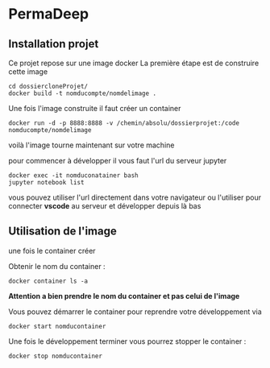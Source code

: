 # PermaDeep
## Installation projet

Ce projet repose sur une image docker
La première étape est de construire cette image


```
cd dossiercloneProjet/
docker build -t nomducompte/nomdelimage .
```

Une fois l'image construite il faut créer un container
```
docker run -d -p 8888:8888 -v /chemin/absolu/dossierprojet:/code nomducompte/nomdelimage
```
voilà l'image tourne maintenant sur votre machine

pour commencer à développer il vous faut l'url du serveur jupyter
```
docker exec -it nomduconatainer bash
jupyter notebook list
```

vous pouvez utiliser l'url directement dans votre navigateur ou l'utiliser pour connecter **vscode** au serveur et développer depuis là bas

## Utilisation de l'image
une fois le container créer

Obtenir le nom du container : 
```
docker container ls -a
```

**Attention a bien prendre le nom du container et pas celui de l'image**

 Vous pouvez démarrer le container pour reprendre votre développement via 
 ```
 docker start nomducontainer
 ```
 
 Une fois le développement terminer vous pourrez stopper le container :
```
docker stop nomducontainer
```
